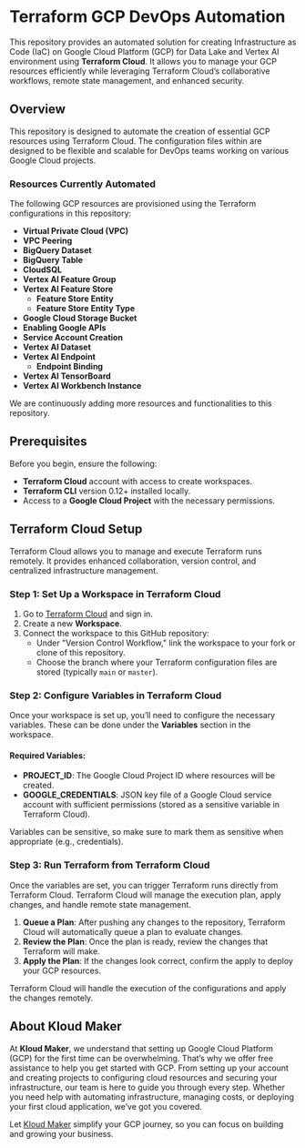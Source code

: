 # Terraform GCP DevOps Automation

This repository provides an automated solution for creating Infrastructure as Code (IaC) on Google Cloud Platform (GCP) for Data Lake and Vertex AI environment using **Terraform Cloud**. It allows you to manage your GCP resources efficiently while leveraging Terraform Cloud’s collaborative workflows, remote state management, and enhanced security.

## Overview

This repository is designed to automate the creation of essential GCP resources using Terraform Cloud. The configuration files within are designed to be flexible and scalable for DevOps teams working on various Google Cloud projects.

### Resources Currently Automated
The following GCP resources are provisioned using the Terraform configurations in this repository:

- **Virtual Private Cloud (VPC)**
- **VPC Peering**
- **BigQuery Dataset**
- **BigQuery Table**
- **CloudSQL**
- **Vertex AI Feature Group**
- **Vertex AI Feature Store**
  - **Feature Store Entity**
  - **Feature Store Entity Type**
- **Google Cloud Storage Bucket**
- **Enabling Google APIs**
- **Service Account Creation**
- **Vertex AI Dataset**
- **Vertex AI Endpoint**
  - **Endpoint Binding**
- **Vertex AI TensorBoard**
- **Vertex AI Workbench Instance**

We are continuously adding more resources and functionalities to this repository.

## Prerequisites

Before you begin, ensure the following:

- **Terraform Cloud** account with access to create workspaces.
- **Terraform CLI** version 0.12+ installed locally.
- Access to a **Google Cloud Project** with the necessary permissions.


## Terraform Cloud Setup

Terraform Cloud allows you to manage and execute Terraform runs remotely. It provides enhanced collaboration, version control, and centralized infrastructure management.

### Step 1: Set Up a Workspace in Terraform Cloud
1. Go to [Terraform Cloud](https://app.terraform.io/) and sign in.
2. Create a new **Workspace**.
3. Connect the workspace to this GitHub repository:
   - Under "Version Control Workflow," link the workspace to your fork or clone of this repository.
   - Choose the branch where your Terraform configuration files are stored (typically `main` or `master`).

### Step 2: Configure Variables in Terraform Cloud
Once your workspace is set up, you’ll need to configure the necessary variables. These can be done under the **Variables** section in the workspace.

#### Required Variables:

- **PROJECT_ID**: The Google Cloud Project ID where resources will be created.
- **GOOGLE_CREDENTIALS**: JSON key file of a Google Cloud service account with sufficient permissions (stored as a sensitive variable in Terraform Cloud).

Variables can be sensitive, so make sure to mark them as sensitive when appropriate (e.g., credentials).

### Step 3: Run Terraform from Terraform Cloud

Once the variables are set, you can trigger Terraform runs directly from Terraform Cloud. Terraform Cloud will manage the execution plan, apply changes, and handle remote state management.

1. **Queue a Plan**: After pushing any changes to the repository, Terraform Cloud will automatically queue a plan to evaluate changes.
2. **Review the Plan**: Once the plan is ready, review the changes that Terraform will make.
3. **Apply the Plan**: If the changes look correct, confirm the apply to deploy your GCP resources.

Terraform Cloud will handle the execution of the configurations and apply the changes remotely.



## About Kloud Maker

At **Kloud Maker**, we understand that setting up Google Cloud Platform (GCP) for the first time can be overwhelming. That’s why we offer free assistance to help you get started with GCP. From setting up your account and creating projects to configuring cloud resources and securing your infrastructure, our team is here to guide you through every step. Whether you need help with automating infrastructure, managing costs, or deploying your first cloud application, we’ve got you covered.

Let [Kloud Maker](https://www.linkedin.com/in/manishguptalondon/) simplify your GCP journey, so you can focus on building and growing your business.




